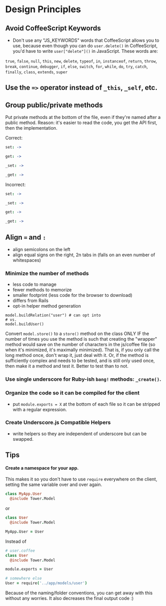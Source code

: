 # Design Principles

## Avoid CoffeeScript Keywords

- Don't use any "JS_KEYWORDS" words that CoffeeScript allows you to use, because even though you can do `user.delete()` in CoffeeScript, you'd have to write `user["delete"]()` in JavaScript.  These words are:

`true`, `false`, `null`, `this`, `new`, `delete`, `typeof`, `in`, `instanceof`, `return`, `throw`, `break`, `continue`, `debugger`, `if`, `else`, `switch`, `for`, `while`, `do`, `try`, `catch`, `finally`, `class`, `extends`, `super`

## Use the `=>` operator instead of `_this`, `_self`, etc.

## Group public/private methods

Put private methods at the bottom of the file, even if they're named after a public method.  Reason: it's easier to read the code, you get the API first, then the implementation.

Correct:

``` coffeescript
set: ->

get: ->

_set: ->

_get: ->
```

Incorrect:

``` coffeescript
set: ->

_set: ->

get: ->

_get: ->
```

## Align `=` and `:`

- align semicolons on the left
- align equal signs on the right, 2n tabs in (falls on an even number of whitespaces)

### Minimize the number of methods

- less code to manage
- fewer methods to memorize
- smaller footprint (less code for the browser to download)
- differs from Rails
- opt-in helper method generation

```
model.buildRelation("user") # can opt into
# vs.
model.buildUser()
```

Convert `model.store()` to a `store()` method on the class ONLY IF the number of times you use the method is such that creating the "wrapper" method would save on the number of characters in the js/coffee file (so when it's minimized, it's maximally minimized).  That is, if you only call the long method once, don't wrap it, just deal with it.  Or, if the method is sufficiently complex and needs to be tested, and is still only used once, then make it a method and test it. Better to test than to not.

### Use single underscore for Ruby-ish `bang!` methods: `_create()`.

### Organize the code so it can be compiled for the client

- put `module.exports = X` at the bottom of each file so it can be stripped with a regular expression.

### Create Underscore.js Compatible Helpers

- write helpers so they are independent of underscore but can be swapped.

## Tips

#### Create a namespace for your app.

This makes it so you don't have to use `require` everywhere on the client, setting the same variable over and over again.

``` coffeescript
class MyApp.User
  @include Tower.Model
```

or

``` coffeescript
class User
  @include Tower.Model

MyApp.User = User
```

Instead of

``` coffeescript
# user.coffee
class User
  @include Tower.Model

module.exports = User

# somewhere else
User = require('../app/models/user')
```

Because of the naming/folder conventions, you can get away with this without any worries.  It also decreases the final output code :)
